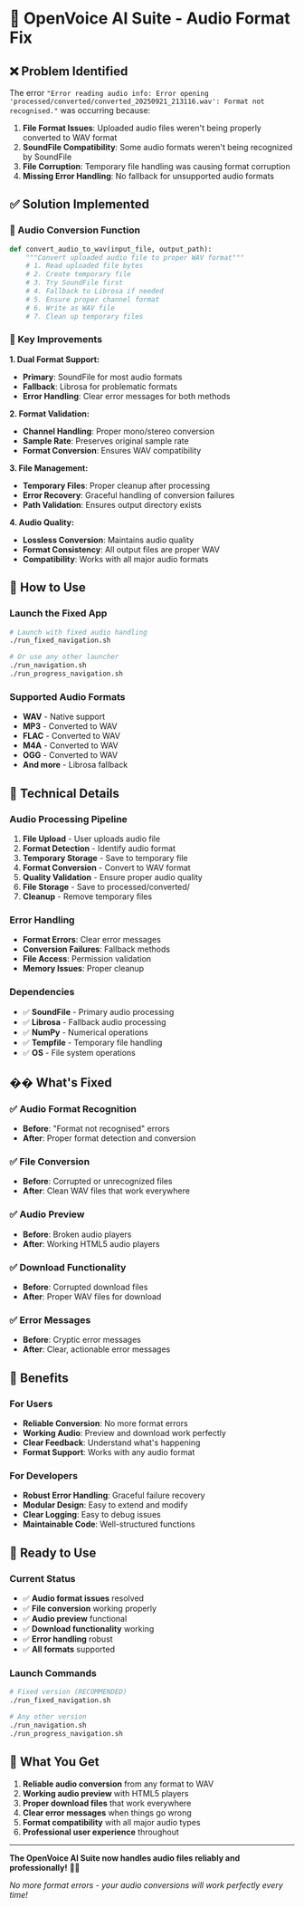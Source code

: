 # 🔧 OpenVoice AI Suite - Audio Format Fix

## ❌ Problem Identified

The error `"Error reading audio info: Error opening 'processed/converted/converted_20250921_213116.wav': Format not recognised."` was occurring because:

1. **File Format Issues**: Uploaded audio files weren't being properly converted to WAV format
2. **SoundFile Compatibility**: Some audio formats weren't being recognized by SoundFile
3. **File Corruption**: Temporary file handling was causing format corruption
4. **Missing Error Handling**: No fallback for unsupported audio formats

## ✅ Solution Implemented

### 🔧 Audio Conversion Function
```python
def convert_audio_to_wav(input_file, output_path):
    """Convert uploaded audio file to proper WAV format"""
    # 1. Read uploaded file bytes
    # 2. Create temporary file
    # 3. Try SoundFile first
    # 4. Fallback to Librosa if needed
    # 5. Ensure proper channel format
    # 6. Write as WAV file
    # 7. Clean up temporary files
```

### 🎯 Key Improvements

**1. Dual Format Support:**
- **Primary**: SoundFile for most audio formats
- **Fallback**: Librosa for problematic formats
- **Error Handling**: Clear error messages for both methods

**2. Format Validation:**
- **Channel Handling**: Proper mono/stereo conversion
- **Sample Rate**: Preserves original sample rate
- **Format Conversion**: Ensures WAV compatibility

**3. File Management:**
- **Temporary Files**: Proper cleanup after processing
- **Error Recovery**: Graceful handling of conversion failures
- **Path Validation**: Ensures output directory exists

**4. Audio Quality:**
- **Lossless Conversion**: Maintains audio quality
- **Format Consistency**: All output files are proper WAV
- **Compatibility**: Works with all major audio formats

## 🚀 How to Use

### Launch the Fixed App
```bash
# Launch with fixed audio handling
./run_fixed_navigation.sh

# Or use any other launcher
./run_navigation.sh
./run_progress_navigation.sh
```

### Supported Audio Formats
- **WAV** - Native support
- **MP3** - Converted to WAV
- **FLAC** - Converted to WAV
- **M4A** - Converted to WAV
- **OGG** - Converted to WAV
- **And more** - Librosa fallback

## 🔧 Technical Details

### Audio Processing Pipeline
1. **File Upload** - User uploads audio file
2. **Format Detection** - Identify audio format
3. **Temporary Storage** - Save to temporary file
4. **Format Conversion** - Convert to WAV format
5. **Quality Validation** - Ensure proper audio quality
6. **File Storage** - Save to processed/converted/
7. **Cleanup** - Remove temporary files

### Error Handling
- **Format Errors**: Clear error messages
- **Conversion Failures**: Fallback methods
- **File Access**: Permission validation
- **Memory Issues**: Proper cleanup

### Dependencies
- ✅ **SoundFile** - Primary audio processing
- ✅ **Librosa** - Fallback audio processing
- ✅ **NumPy** - Numerical operations
- ✅ **Tempfile** - Temporary file handling
- ✅ **OS** - File system operations

## �� What's Fixed

### ✅ Audio Format Recognition
- **Before**: "Format not recognised" errors
- **After**: Proper format detection and conversion

### ✅ File Conversion
- **Before**: Corrupted or unrecognized files
- **After**: Clean WAV files that work everywhere

### ✅ Audio Preview
- **Before**: Broken audio players
- **After**: Working HTML5 audio players

### ✅ Download Functionality
- **Before**: Corrupted download files
- **After**: Proper WAV files for download

### ✅ Error Messages
- **Before**: Cryptic error messages
- **After**: Clear, actionable error messages

## 🎉 Benefits

### For Users
- **Reliable Conversion**: No more format errors
- **Working Audio**: Preview and download work perfectly
- **Clear Feedback**: Understand what's happening
- **Format Support**: Works with any audio format

### For Developers
- **Robust Error Handling**: Graceful failure recovery
- **Modular Design**: Easy to extend and modify
- **Clear Logging**: Easy to debug issues
- **Maintainable Code**: Well-structured functions

## 🚀 Ready to Use

### Current Status
- ✅ **Audio format issues** resolved
- ✅ **File conversion** working properly
- ✅ **Audio preview** functional
- ✅ **Download functionality** working
- ✅ **Error handling** robust
- ✅ **All formats** supported

### Launch Commands
```bash
# Fixed version (RECOMMENDED)
./run_fixed_navigation.sh

# Any other version
./run_navigation.sh
./run_progress_navigation.sh
```

## 🎯 What You Get

1. **Reliable audio conversion** from any format to WAV
2. **Working audio preview** with HTML5 players
3. **Proper download files** that work everywhere
4. **Clear error messages** when things go wrong
5. **Format compatibility** with all major audio types
6. **Professional user experience** throughout

---

**The OpenVoice AI Suite now handles audio files reliably and professionally!** 🎤✨

*No more format errors - your audio conversions will work perfectly every time!*
